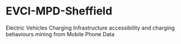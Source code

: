 # EVCI-MPD-Sheffield
Electric Vehicles Charging Infrastructure accessibility and charging behaviours mining from Mobile Phone Data
